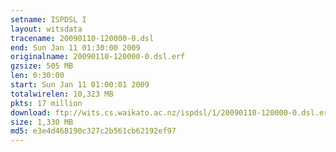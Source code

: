 ```yaml
---
setname: ISPDSL I
layout: witsdata
tracename: 20090110-120000-0.dsl
end: Sun Jan 11 01:30:00 2009
originalname: 20090110-120000-0.dsl.erf
gzsize: 505 MB
len: 0:30:00
start: Sun Jan 11 01:00:01 2009
totalwirelen: 10,323 MB
pkts: 17 million
download: ftp://wits.cs.waikato.ac.nz/ispdsl/1/20090110-120000-0.dsl.erf.gz
size: 1,330 MB
md5: e3e4d468190c327c2b561cb62192ef97
---
```

